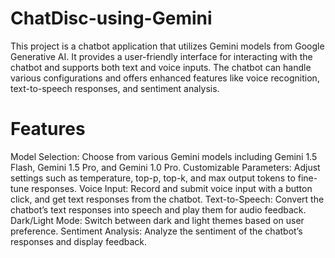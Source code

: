# ChatDisc-using-Gemini

This project is a chatbot application that utilizes Gemini models from Google Generative AI. It provides a user-friendly interface for interacting with the chatbot and supports both text and voice inputs. The chatbot can handle various configurations and offers enhanced features like voice recognition, text-to-speech responses, and sentiment analysis.

# Features
Model Selection: Choose from various Gemini models including Gemini 1.5 Flash, Gemini 1.5 Pro, and Gemini 1.0 Pro.
Customizable Parameters: Adjust settings such as temperature, top-p, top-k, and max output tokens to fine-tune responses.
Voice Input: Record and submit voice input with a button click, and get text responses from the chatbot.
Text-to-Speech: Convert the chatbot’s text responses into speech and play them for audio feedback.
Dark/Light Mode: Switch between dark and light themes based on user preference.
Sentiment Analysis: Analyze the sentiment of the chatbot’s responses and display feedback.
 

